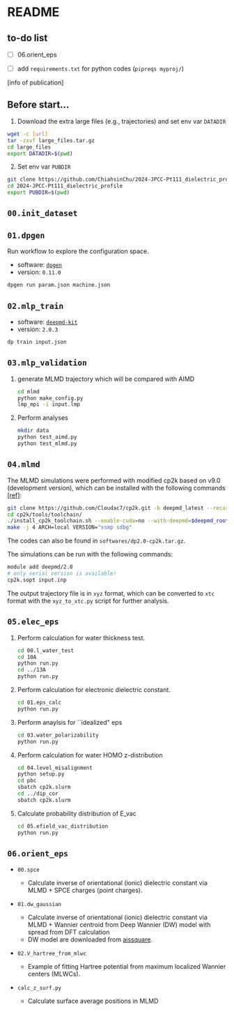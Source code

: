 # README

## to-do list

- [ ] 06.orient_eps

- [ ] add `requirements.txt` for python codes (`pipreqs myproj/`)

[info of publication]

## Before start...

1. Download the extra large files (e.g., trajectories) and set env var `DATADIR`

```bash
wget -c [url]
tar -zxvf large_files.tar.gz
cd large_files
export DATADIR=$(pwd)
```

2. Set env var `PUBDIR`

```bash
git clone https://github.com/ChiahsinChu/2024-JPCC-Pt111_dielectric_profile.git
cd 2024-JPCC-Pt111_dielectric_profile
export PUBDIR=$(pwd)
```

## `00.init_dataset`

## `01.dpgen`

Run workflow to explore the configuration space.

- software: [`dpgen`](https://github.com/deepmodeling/dpgen)
- version: `0.11.0`

```bash
dpgen run param.json machine.json
```

## `02.mlp_train`

- software: [`deepmd-kit`](https://github.com/deepmodeling/deepmd-kit)
- version: `2.0.3`

```bash
dp train input.json
```

## `03.mlp_validation`

1. generate MLMD trajectory which will be compared with AIMD

   ```bash
   cd mlmd
   python make_config.py
   lmp_mpi -i input.lmp
   ```

2. Perform analyses

   ```bash
   mkdir data
   python test_aimd.py
   python test_mlmd.py
   ```

## `04.mlmd`

The MLMD simulations were performed with modified cp2k based on v9.0 (development version), which can be installed with the following commands [[ref]](https://wiki.cheng-group.net/wiki/software_installation/deepmd-kit/deepmd-kit_installation_191/#dp-cp2k):

```bash
git clone https://github.com/Cloudac7/cp2k.git -b deepmd_latest --recursive --depth=1
cd cp2k/tools/toolchain/
./install_cp2k_toolchain.sh --enable-cuda=no --with-deepmd=$deepmd_root --with-tfcc=$tensorflow_root --deepmd-mode=cuda --mpi-mode=no --with-libint=no --with-libxc=no --with-libxsmm=no
make -j 4 ARCH=local VERSION="ssmp sdbg"
```

The codes can also be found in `softwares/dp2.0-cp2k.tar.gz`.

The simulations can be run with the following commands:

```bash
module add deepmd/2.0
# only serial version is available!
cp2k.sopt input.inp
```

The output trajectory file is in `xyz` format, which can be converted to `xtc` format with the `xyz_to_xtc.py` script for further analysis.

## `05.elec_eps`

1. Perform calculation for water thickness test.

   ```bash
   cd 00.l_water_test
   cd 10A
   python run.py
   cd ../13A
   python run.py
   ```

2. Perform calculation for electronic dielectric constant.

   ```bash
   cd 01.eps_calc
   python run.py
   ```

3. Perform anaylsis for ``idealized" eps

   ```bash
   cd 03.water_polarizability
   python run.py
   ```

4. Perform calculation for water HOMO z-distribution

   ```bash
   cd 04.level_misalignment
   python setup.py
   cd pbc
   sbatch cp2k.slurm
   cd ../dip_cor
   sbatch cp2k.slurm
   ```

5. Calculate probability distribution of E_vac

   ```bash
   cd 05.efield_vac_distribution
   python run.py
   ```

## `06.orient_eps`

- `00.spce`
   - Calculate inverse of orientational (ionic) dielectric constant via MLMD + SPCE charges (point charges).

- `01.dw_gaussian`
   - Calculate inverse of orientational (ionic) dielectric constant via MLMD + Wannier centroid from Deep Wannier (DW) model with spread from DFT calculation
   - DW model are downloaded from [aissquare](https://www.aissquare.com/datasets/detail?pageType=datasets&name=H2O-DPLR&id=17).

- `02.V_hartree_from_mlwc`
   - Example of fitting Hartree potential from maximum localized Wannier centers (MLWCs).

- `calc_z_surf.py`
   - Calculate surface average positions in MLMD

<!-- ## `07.manuscript` -->

<!--
## `trajs`

- `aimd.xyz`: AIMD trajectory of Pt(111)/water interface

## `softwares`

- `dp2.0-cp2k.tar.gz`: Deep Potential training code -->
